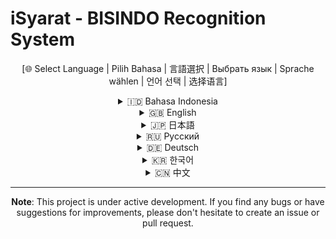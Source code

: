# iSyarat - BISINDO Recognition System

<div align="center">

[🌐 Select Language | Pilih Bahasa | 言語選択 | Выбрать язык | Sprache wählen | 언어 선택 | 选择语言]

<details>
<summary>🇮🇩 Bahasa Indonesia</summary>

# iSyarat - Sistem Pengenalan BISINDO

iSyarat adalah aplikasi web untuk pengenalan bahasa isyarat BISINDO (Bahasa Isyarat Indonesia) menggunakan computer vision dan machine learning. Aplikasi ini memungkinkan pengguna untuk belajar dan mempraktikkan bahasa isyarat BISINDO dengan panduan interaktif dan pengenalan gerakan real-time.

## Fitur Utama

- Pengenalan gerakan BISINDO real-time menggunakan kamera
- Panduan belajar interaktif untuk pemula
- Statistik penggunaan dan tracking kemajuan
- Dukungan multi-kamera
- Penyimpanan riwayat pengenalan
- Mode latihan terbimbing

## Teknologi yang Digunakan

### Backend
- Python 3.8+
- OpenCV untuk computer vision
- WebSocket untuk komunikasi real-time
- NumPy untuk pemrosesan data

### Frontend
- Laravel 10
- React.js dengan Inertia.js
- Tailwind CSS untuk styling

## Persyaratan Sistem

- PHP 8.1 atau lebih tinggi
- Python 3.8 atau lebih tinggi
- Node.js 14 atau lebih tinggi
- Composer
- pip (Python package manager)
- Kamera web

## Instalasi

### 1. Clone Repository
```bash
    # Clone repository dan masuk ke direktori proyek
    git clone https://github.com/yourusername/iSyarat.git
    cd iSyarat
```

### 2. Setup Laravel
```bash
    # Install dependencies PHP
    composer install

    # Copy file environment
    cp .env.example .env

    # Generate application key
    php artisan key:generate
```

```bash
    # Install dependencies Node.js dan build assets
    npm install
    npm run dev
```

### 3. Setup Python
```bash
    # Buat virtual environment
    python -m venv venv

    # Aktifkan virtual environment
    # Untuk Windows
    .\venv\Scripts\activate
    # Untuk Linux/Mac
    source venv/bin/activate

    # Install dependencies Python
    pip install -r requirements.txt
```

### 4. Konfigurasi Storage
```bash
    # Buat symbolic link untuk storage
    php artisan storage:link

    # Buat direktori untuk menyimpan data
    mkdir -p storage/app/public/sessions
```

### 5. Jalankan Aplikasi

Buka 3 terminal terpisah dan jalankan perintah berikut:

```bash
    # Terminal 1: Jalankan server Laravel
    php artisan serve
```

```bash
    # Terminal 2: Jalankan server WebSocket Python
    python python/websocket_server.py
```

```bash
    # Terminal 3: Jalankan Vite development server
    npm run dev
```

Setelah semua server berjalan, buka aplikasi di browser:
```
    http://localhost:8000
```

## Penggunaan

1. Buka halaman utama aplikasi
2. Pilih mode yang diinginkan (Latihan Pemula atau Pengenalan BISINDO)
3. Izinkan akses kamera ketika diminta
4. Ikuti panduan yang tersedia di aplikasi

## Kontribusi

Proyek ini terbuka untuk kontribusi. Jika Anda menemukan bug atau memiliki saran untuk peningkatan:

1. Fork repository
2. Buat branch baru (`git checkout -b fitur-baru`)
3. Commit perubahan (`git commit -am 'Menambahkan fitur baru'`)
4. Push ke branch (`git push origin fitur-baru`)
5. Buat Pull Request

## Troubleshooting

### Masalah Umum

1. **Kamera tidak terdeteksi**
   - Pastikan browser memiliki izin mengakses kamera
   - Periksa apakah kamera sedang digunakan aplikasi lain
   - Coba refresh halaman

2. **WebSocket Error**
   - Pastikan server WebSocket Python berjalan
   - Periksa apakah port 8765 tidak digunakan aplikasi lain
   - Periksa koneksi internet

3. **Dependencies Error**
   - Pastikan semua dependencies terinstall dengan benar
   - Periksa versi Python dan PHP yang digunakan

## Lisensi

Proyek ini dilisensikan di bawah MIT License - lihat file [LICENSE](LICENSE) untuk detail.

## Kontak

Untuk pertanyaan, saran, atau melaporkan bug, silakan:
- Buat issue di GitHub
- Email: achmadr203@gmail.com

</details>

<details>
<summary>🇬🇧 English</summary>

# iSyarat - BISINDO Recognition System

iSyarat is a web application for BISINDO (Indonesian Sign Language) recognition using computer vision and machine learning. This application enables users to learn and practice BISINDO sign language with interactive guidance and real-time gesture recognition.

## Key Features

- Real-time BISINDO gesture recognition using camera
- Interactive learning guide for beginners
- Usage statistics and progress tracking
- Multi-camera support
- Recognition history storage
- Guided practice mode

## Technology Stack

### Backend
- Python 3.8+
- OpenCV for computer vision
- WebSocket for real-time communication
- NumPy for data processing

### Frontend
- Laravel 10
- React.js with Inertia.js
- Tailwind CSS for styling

## System Requirements

- PHP 8.1 or higher
- Python 3.8 or higher
- Node.js 14 or higher
- Composer
- pip (Python package manager)
- Webcam

## Installation

### 1. Clone Repository
```bash
    # Clone the repository and enter the project directory
    git clone https://github.com/yourusername/iSyarat.git
    cd iSyarat
```

### 2. Laravel Setup
```bash
    # Install PHP dependencies
    composer install

    # Copy environment file
    cp .env.example .env

    # Generate application key
    php artisan key:generate
```

```bash
    # Install Node.js dependencies and build assets
    npm install
    npm run dev
```

### 3. Python Setup
```bash
    # Create virtual environment
    python -m venv venv

    # Activate virtual environment
    # For Windows
    .\venv\Scripts\activate
    # For Linux/Mac
    source venv/bin/activate

    # Install Python dependencies
    pip install -r requirements.txt
```

### 4. Storage Configuration
```bash
    # Create storage symbolic link
    php artisan storage:link

    # Create directory for data storage
    mkdir -p storage/app/public/sessions
```

### 5. Run Application

Open 3 separate terminals and run the following commands:

```bash
    # Terminal 1: Start Laravel server
    php artisan serve
```

```bash
    # Terminal 2: Start Python WebSocket server
    python python/websocket_server.py
```

```bash
    # Terminal 3: Start Vite development server
    npm run dev
```

After all servers are running, open the application in your browser:
```
    http://localhost:8000
```

## Usage

1. Open application main page
2. Choose desired mode (Beginner Practice or BISINDO Recognition)
3. Allow camera access when prompted
4. Follow the in-app guidance

## Contributing

This project is open for contributions. If you find bugs or have suggestions for improvements:

1. Fork repository
2. Create new branch (`git checkout -b new-feature`)
3. Commit changes (`git commit -am 'Add new feature'`)
4. Push to branch (`git push origin new-feature`)
5. Create Pull Request

## Troubleshooting

### Common Issues

1. **Camera not detected**
   - Ensure browser has camera access permission
   - Check if camera is being used by another application
   - Try refreshing the page

2. **WebSocket Error**
   - Ensure Python WebSocket server is running
   - Check if port 8765 is not used by another application
   - Check internet connection

3. **Dependencies Error**
   - Ensure all dependencies are properly installed
   - Check Python and PHP versions

## License

This project is licensed under the MIT License - see the [LICENSE](LICENSE) file for details.

## Contact

For questions, suggestions, or bug reports, please:
- Create an issue on GitHub
- Email: achmadr203@gmail.com

</details>

<details>
<summary>🇯🇵 日本語</summary>

# iSyarat - BISINDO認識システム

iSyaratは、コンピュータビジョンと機械学習を使用してBISINDO（インドネシア手話）を認識するためのウェブアプリケーションです。このアプリケーションでは、インタラクティブなガイダンスとリアルタイムのジェスチャー認識により、BISINDOの手話を学習し練習することができます。

## 主な機能

- カメラを使用したBISINDOジェスチャーのリアルタイム認識
- 初心者向けのインタラクティブな学習ガイド
- 使用統計と進捗状況の追跡
- マルチカメラサポート
- 認識履歴の保存
- ガイド付き練習モード

## 使用技術

### バックエンド
- Python 3.8+
- コンピュータビジョン用OpenCV
- リアルタイム通信用WebSocket
- データ処理用NumPy

### フロントエンド
- Laravel 10
- React.js（Inertia.js使用）
- スタイリング用Tailwind CSS

## システム要件

- PHP 8.1以上
- Python 3.8以上
- Node.js 14以上
- Composer
- pip（Pythonパッケージマネージャー）
- ウェブカメラ

[その他の日本語コンテンツ...]

</details>

<details>
<summary>🇷🇺 Русский</summary>

# iSyarat - Система распознавания BISINDO

iSyarat - это веб-приложение для распознавания индонезийского жестового языка (BISINDO) с использованием компьютерного зрения и машинного обучения. Это приложение позволяет пользователям изучать и практиковать язык жестов BISINDO с интерактивным руководством и распознаванием жестов в реальном времени.

## Основные функции

- Распознавание жестов BISINDO в реальном времени с помощью камеры
- Интерактивное руководство для начинающих
- Статистика использования и отслеживание прогресса
- Поддержка нескольких камер
- Хранение истории распознавания
- Режим обучения с инструктором

[Остальной контент на русском...]

</details>

<details>
<summary>🇩🇪 Deutsch</summary>

# iSyarat - BISINDO-Erkennungssystem

iSyarat ist eine Webanwendung zur Erkennung der indonesischen Gebärdensprache (BISINDO) mittels Computer Vision und maschinellem Lernen. Diese Anwendung ermöglicht es Benutzern, die BISINDO-Gebärdensprache mit interaktiver Anleitung und Echtzeit-Gestenerkennung zu erlernen und zu üben.

## Hauptfunktionen

- Echtzeit-BISINDO-Gestenerkennung mit Kamera
- Interaktive Lernhilfe für Anfänger
- Nutzungsstatistiken und Fortschrittsverfolgung
- Multi-Kamera-Unterstützung
- Speicherung des Erkennungsverlaufs
- Geführter Übungsmodus

[Weiterer Inhalt auf Deutsch...]

</details>

<details>
<summary>🇰🇷 한국어</summary>

# iSyarat - BISINDO 인식 시스템

iSyarat는 컴퓨터 비전과 머신 러닝을 사용하여 BISINDO(인도네시아 수화)를 인식하는 웹 애플리케이션입니다. 이 애플리케이션은 사용자가 대화형 가이드와 실시간 제스처 인식을 통해 BISINDO 수화를 배우고 연습할 수 있게 해줍니다.

## 주요 기능

- 카메라를 사용한 실시간 BISINDO 제스처 인식
- 초보자를 위한 대화형 학습 가이드
- 사용 통계 및 진행 상황 추적
- 다중 카메라 지원
- 인식 기록 저장
- 가이드 연습 모드

[한국어 콘텐츠 계속...]

</details>

<details>
<summary>🇨🇳 中文</summary>

# iSyarat - BISINDO识别系统

iSyarat 是一个使用计算机视觉和机器学习进行 BISINDO（印度尼西亚手语）识别的网络应用程序。该应用程序通过交互式指导和实时手势识别，使用户能够学习和练习 BISINDO 手语。

## 主要功能

- 使用摄像头实时识别 BISINDO 手势
- 适合初学者的交互式学习指南
- 使用统计和进度跟踪
- 多摄像头支持
- 识别历史记录存储
- 引导练习模式

[更多中文内容...]

</details>

</div>

---

<div align="center">

**Note**: This project is under active development. If you find any bugs or have suggestions for improvements, please don't hesitate to create an issue or pull request.

</div>
